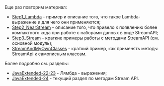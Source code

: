 Еще раз повторим материал:

- [Step1_Lambda](https://github.com/JcoderPaul/JavaExtended-24/tree/master/Less_24_HW_StreamAPI_StepByStep/src/Less_24_HW_StreamAPI/Step1_Lambda) - пример и описание того, что такое Lambda-выражение и для чего они применяются;
- [Step2_NearStream](https://github.com/JcoderPaul/JavaExtended-24/tree/master/Less_24_HW_StreamAPI_StepByStep/src/Less_24_HW_StreamAPI/Step2_NearStream) - описание того, что привело к появлению более компактного кода при работе
                     с наборами данных в виде StreamAPI;
- [Step3_Stream](https://github.com/JcoderPaul/JavaExtended-24/tree/master/Less_24_HW_StreamAPI_StepByStep/src/Less_24_HW_StreamAPI/Step3_Stream) - краткие примеры работы с методами StreamAPI (см. основной модуль);
- [StreamAndMyOwnClasses](https://github.com/JcoderPaul/JavaExtended-24/tree/master/Less_24_HW_StreamAPI_StepByStep/src/Less_24_HW_StreamAPI/StreamAndMyOwnClasses) - краткий пример, как применять методы StreamApi к самописным классам.

Более подробно см. разделы:
- [JavaExtended-22-23](https://github.com/JcoderPaul/JavaExtended-22-23) - Лямбда - выражения;
- [JavaExtended-24](https://github.com/JcoderPaul/JavaExtended-24) - текущий раздел по методам Stream API.
